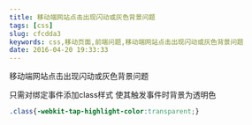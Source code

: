 ```yaml
---
title: 移动端网站点击出现闪动或灰色背景问题
tags: [css]
slug: cfcdda3
keywords: css,移动页面,前端问题,移动端网站点击出现闪动或灰色背景问题
date: 2016-04-20 19:33:33
---
```


移动端网站点击出现闪动或灰色背景问题

只需对绑定事件添加class样式 使其触发事件时背景为透明色  
``` css
.class{-webkit-tap-highlight-color:transparent;}
```
